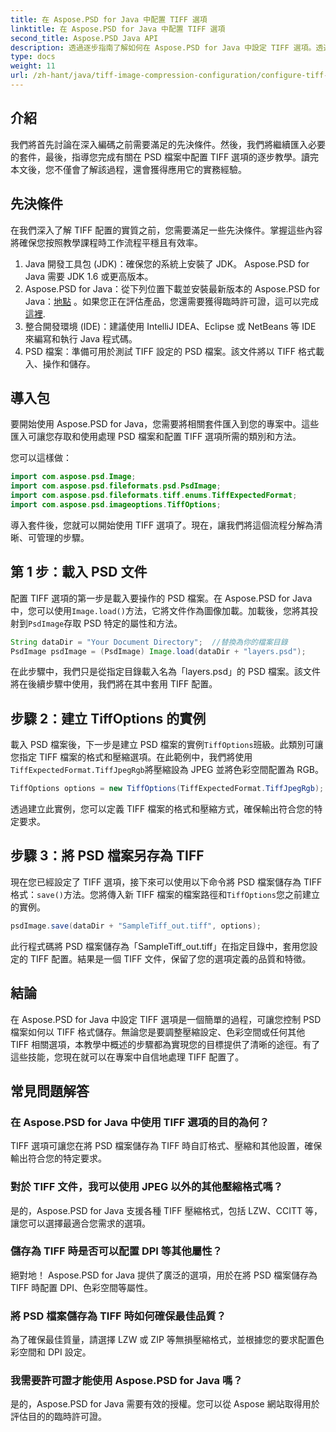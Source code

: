```yaml
---
title: 在 Aspose.PSD for Java 中配置 TIFF 選項
linktitle: 在 Aspose.PSD for Java 中配置 TIFF 選項
second_title: Aspose.PSD Java API
description: 透過逐步指南了解如何在 Aspose.PSD for Java 中設定 TIFF 選項。透過將 PSD 檔案另存為高品質 TIFF 來掌握影像處理。
type: docs
weight: 11
url: /zh-hant/java/tiff-image-compression-configuration/configure-tiff-options/
---
```

## 介紹

我們將首先討論在深入編碼之前需要滿足的先決條件。然後，我們將繼續匯入必要的套件，最後，指導您完成有關在 PSD 檔案中配置 TIFF 選項的逐步教學。讀完本文後，您不僅會了解該過程，還會獲得應用它的實務經驗。

## 先決條件

在我們深入了解 TIFF 配置的實質之前，您需要滿足一些先決條件。掌握這些內容將確保您按照教學課程時工作流程平穩且有效率。

1. Java 開發工具包 (JDK)：確保您的系統上安裝了 JDK。 Aspose.PSD for Java 需要 JDK 1.6 或更高版本。
2.  Aspose.PSD for Java：從下列位置下載並安裝最新版本的 Aspose.PSD for Java：[地點](https://releases.aspose.com/psd/java/) 。如果您正在評估產品，您還需要獲得臨時許可證，這可以完成[這裡](https://purchase.aspose.com/temporary-license/).
3. 整合開發環境 (IDE)：建議使用 IntelliJ IDEA、Eclipse 或 NetBeans 等 IDE 來編寫和執行 Java 程式碼。
4. PSD 檔案：準備可用於測試 TIFF 設定的 PSD 檔案。該文件將以 TIFF 格式載入、操作和儲存。

## 導入包

要開始使用 Aspose.PSD for Java，您需要將相關套件匯入到您的專案中。這些匯入可讓您存取和使用處理 PSD 檔案和配置 TIFF 選項所需的類別和方法。

您可以這樣做：

```java
import com.aspose.psd.Image;
import com.aspose.psd.fileformats.psd.PsdImage;
import com.aspose.psd.fileformats.tiff.enums.TiffExpectedFormat;
import com.aspose.psd.imageoptions.TiffOptions;
```

導入套件後，您就可以開始使用 TIFF 選項了。現在，讓我們將這個流程分解為清晰、可管理的步驟。

## 第 1 步：載入 PSD 文件

配置 TIFF 選項的第一步是載入要操作的 PSD 檔案。在 Aspose.PSD for Java 中，您可以使用`Image.load()`方法，它將文件作為圖像加載。加載後，您將其投射到`PsdImage`存取 PSD 特定的屬性和方法。

```java
String dataDir = "Your Document Directory";  //替換為你的檔案目錄
PsdImage psdImage = (PsdImage) Image.load(dataDir + "layers.psd");
```

在此步驟中，我們只是從指定目錄載入名為「layers.psd」的 PSD 檔案。該文件將在後續步驟中使用，我們將在其中套用 TIFF 配置。

## 步驟 2：建立 TiffOptions 的實例

載入 PSD 檔案後，下一步是建立 PSD 檔案的實例`TiffOptions`班級。此類別可讓您指定 TIFF 檔案的格式和壓縮選項。在此範例中，我們將使用`TiffExpectedFormat.TiffJpegRgb`將壓縮設為 JPEG 並將色彩空間配置為 RGB。

```java
TiffOptions options = new TiffOptions(TiffExpectedFormat.TiffJpegRgb);
```

透過建立此實例，您可以定義 TIFF 檔案的格式和壓縮方式，確保輸出符合您的特定要求。

## 步驟 3：將 PSD 檔案另存為 TIFF

現在您已經設定了 TIFF 選項，接下來可以使用以下命令將 PSD 檔案儲存為 TIFF 格式：`save()`方法。您將傳入新 TIFF 檔案的檔案路徑和`TiffOptions`您之前建立的實例。

```java
psdImage.save(dataDir + "SampleTiff_out.tiff", options);
```

此行程式碼將 PSD 檔案儲存為「SampleTiff_out.tiff」在指定目錄中，套用您設定的 TIFF 配置。結果是一個 TIFF 文件，保留了您的選項定義的品質和特徵。

## 結論

在 Aspose.PSD for Java 中設定 TIFF 選項是一個簡單的過程，可讓您控制 PSD 檔案如何以 TIFF 格式儲存。無論您是要調整壓縮設定、色彩空間或任何其他 TIFF 相關選項，本教學中概述的步驟都為實現您的目標提供了清晰的途徑。有了這些技能，您現在就可以在專案中自信地處理 TIFF 配置了。

## 常見問題解答

### 在 Aspose.PSD for Java 中使用 TIFF 選項的目的為何？
TIFF 選項可讓您在將 PSD 檔案儲存為 TIFF 時自訂格式、壓縮和其他設置，確保輸出符合您的特定要求。

### 對於 TIFF 文件，我可以使用 JPEG 以外的其他壓縮格式嗎？
是的，Aspose.PSD for Java 支援各種 TIFF 壓縮格式，包括 LZW、CCITT 等，讓您可以選擇最適合您需求的選項。

### 儲存為 TIFF 時是否可以配置 DPI 等其他屬性？
絕對地！ Aspose.PSD for Java 提供了廣泛的選項，用於在將 PSD 檔案儲存為 TIFF 時配置 DPI、色彩空間等屬性。

### 將 PSD 檔案儲存為 TIFF 時如何確保最佳品質？
為了確保最佳質量，請選擇 LZW 或 ZIP 等無損壓縮格式，並根據您的要求配置色彩空間和 DPI 設定。

### 我需要許可證才能使用 Aspose.PSD for Java 嗎？
是的，Aspose.PSD for Java 需要有效的授權。您可以從 Aspose 網站取得用於評估目的的臨時許可證。